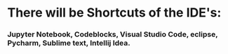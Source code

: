 # There will be Shortcuts of the IDE's: 
### Jupyter Notebook, Codeblocks, Visual Studio Code, eclipse, Pycharm, Sublime text, Intellij Idea.
